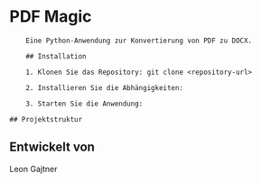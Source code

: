 # PDF Magic
        Eine Python-Anwendung zur Konvertierung von PDF zu DOCX.

        ## Installation

        1. Klonen Sie das Repository: git clone <repository-url>
        
        2. Installieren Sie die Abhängigkeiten:
        
        3. Starten Sie die Anwendung:
        
    ## Projektstruktur
        
## Entwickelt von
Leon Gajtner
